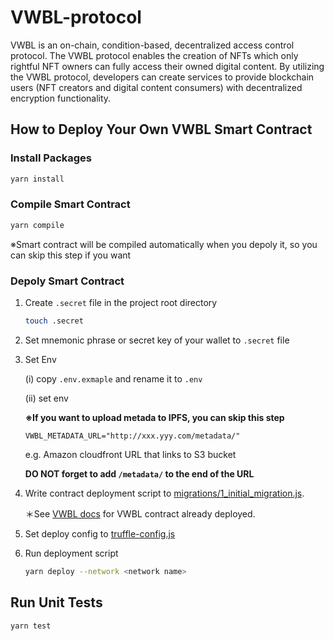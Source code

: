 # VWBL-protocol
VWBL is an on-chain, condition-based, decentralized access control protocol. The VWBL protocol enables the creation of NFTs which only rightful NFT owners can fully access their owned digital content. By utilizing the VWBL protocol, developers can create services to provide blockchain users (NFT creators and digital content consumers) with decentralized encryption functionality.

## How to Deploy Your Own VWBL Smart Contract
### Install Packages
```bash
yarn install
```

### Compile Smart Contract
```bash
yarn compile
```
※Smart contract will be compiled automatically when you depoly it, 
 so you can skip this step if you want
 
### Depoly Smart Contract
1. Create `.secret` file in the project root directory
    ```bash
    touch .secret
    ```

2. Set mnemonic phrase or secret key of your wallet to `.secret` file

3. Set Env
   
   (i)  copy `.env.exmaple` and rename it to `.env`
   
   (ii) set env 
   
   **※If you want to upload metada to IPFS, you can skip this step**
   
     ```
     VWBL_METADATA_URL="http://xxx.yyy.com/metadata/"
     ```
   e.g. Amazon cloudfront URL that links to S3 bucket
   
   **DO NOT forget to add `/metadata/` to the end of the URL**

4. Write contract deployment script to [migrations/1_initial_migration.js](https://github.com/VWBL/VWBL-protocol/blob/master/migrations/1_initial_migration.js). 

    ＊See [VWBL docs](https://app.gitbook.com/o/XKJRuS9VhgLSsEarEY4P/s/CNC1YmYHucLw7YmJFhGF/end-point-for-vwbl) for VWBL contract already deployed.

5. Set deploy config to [truffle-config.js](https://github.com/VWBL/VWBL-protocol/blob/master/truffle-config.js#L60)

6. Run deployment script
    ```bash
    yarn deploy --network <network name>
    ```

## Run Unit Tests
```bash
yarn test
```
